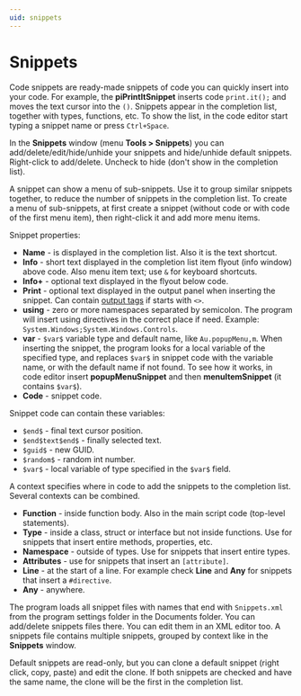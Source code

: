 ```yaml
---
uid: snippets
---
```


# Snippets

Code snippets are ready-made snippets of code you can quickly insert into your code. For example, the **piPrintItSnippet** inserts code `print.it();` and moves the text cursor into the `()`. Snippets appear in the completion list, together with types, functions, etc. To show the list, in the code editor start typing a snippet name or press `Ctrl+Space`.

In the **Snippets** window (menu **Tools > Snippets**) you can add/delete/edit/hide/unhide your snippets and hide/unhide default snippets. Right-click to add/delete. Uncheck to hide (don't show in the completion list).

A snippet can show a menu of sub-snippets. Use it to group similar snippets together, to reduce the number of snippets in the completion list. To create a menu of sub-snippets, at first create a snippet (without code or with code of the first menu item), then right-click it and add more menu items.

Snippet properties:
- **Name** - is displayed in the completion list. Also it is the text shortcut.
- **Info** - short text displayed in the completion list item flyout (info window) above code. Also menu item text; use `&` for keyboard shortcuts.
- **Info+** - optional text displayed in the flyout below code.
- **Print** - optional text displayed in the output panel when inserting the snippet. Can contain [output tags](xref:output_tags) if starts with `<>`.
- **using** - zero or more namespaces separated by semicolon. The program will insert using directives in the correct place if need. Example: `System.Windows;System.Windows.Controls`.
- **var** - `$var$` variable type and default name, like `Au.popupMenu,m`. When inserting the snippet, the program looks for a local variable of the specified type, and replaces `$var$` in snippet code with the variable name, or with the default name if not found. To see how it works, in code editor insert **popupMenuSnippet** and then **menuItemSnippet** (it contains `$var$`).
- **Code** - snippet code.

Snippet code can contain these variables:
- `$end$` - final text cursor position.
- `$end$text$end$` - finally selected text.
- `$guid$` - new GUID.
- `$random$` - random int number.
- `$var$` - local variable of type specified in the `$var$` field.

A context specifies where in code to add the snippets to the completion list. Several contexts can be combined.
- **Function** - inside function body. Also in the main script code (top-level statements).
- **Type** - inside a class, struct or interface but not inside functions. Use for snippets that insert entire methods, properties, etc.
- **Namespace** - outside of types. Use for snippets that insert entire types.
- **Attributes** - use for snippets that insert an `[attribute]`.
- **Line** - at the start of a line. For example check **Line** and **Any** for snippets that insert a `#directive`.
- **Any** - anywhere.

The program loads all snippet files with names that end with `Snippets.xml` from the program settings folder in the Documents folder. You can add/delete snippets files there. You can edit them in an XML editor too. A snippets file contains multiple snippets, grouped by context like in the **Snippets** window.

Default snippets are read-only, but you can clone a default snippet (right click, copy, paste) and edit the clone. If both snippets are checked and have the same name, the clone will be the first in the completion list.
